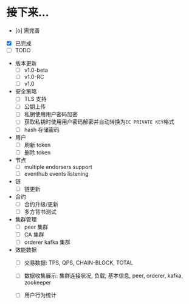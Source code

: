 # 接下来...

- [o] 需完善
- [x] 已完成
- [ ] TODO

* 版本更新
    - [ ] v1.0-beta
    - [ ] v1.0-RC
    - [ ] v1.0
    
* 安全策略
    - [ ] TLS 支持
    - [ ] 公钥上传
    - [ ] 私钥使用用户密码加密
    - [ ] 获取私钥时使用用户密码解密并自动转换为`EC PRIVATE KEY`格式
    - [ ] hash 存储密码

* 用户
    - [ ] 刷新 token
    - [ ] 删除 token

* 节点
    - [ ] multiple endorsers support
    - [ ] eventhub events listening

* 链
    - [ ] 链更新

* 合约
    - [ ] 合约升级/更新
    - [ ] 多方背书测试

* 集群管理
    - [ ] peer 集群
    - [ ] CA 集群
    - [ ] orderer kafka 集群

* 效能数据
    - [ ] 交易数据: TPS, QPS, CHAIN-BLOCK, TOTAL
    - [ ] 数据收集展示: 集群连接状况, 负载, 基本信息, peer, orderer, kafka, zookeeper
    - [ ] 用户行为统计

